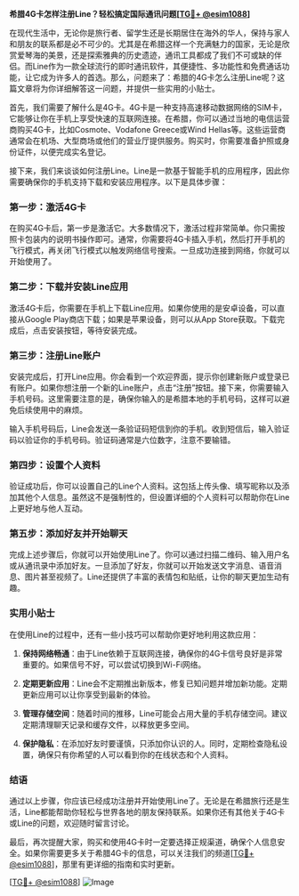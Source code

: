 **希腊4G卡怎样注册Line？轻松搞定国际通讯问题[[TG💪+ @esim1088](https://t.me/s/esim1088)]**

在现代生活中，无论你是旅行者、留学生还是长期居住在海外的华人，保持与家人和朋友的联系都是必不可少的。尤其是在希腊这样一个充满魅力的国家，无论是欣赏爱琴海的美景，还是探索雅典的历史遗迹，通讯工具都成了我们不可或缺的伴侣。而Line作为一款全球流行的即时通讯软件，其便捷性、多功能性和免费通话功能，让它成为许多人的首选。那么，问题来了：希腊的4G卡怎么注册Line呢？这篇文章将为你详细解答这一问题，并提供一些实用的小贴士。

首先，我们需要了解什么是4G卡。4G卡是一种支持高速移动数据网络的SIM卡，它能够让你在手机上享受快速的互联网连接。在希腊，你可以通过当地的电信运营商购买4G卡，比如Cosmote、Vodafone Greece或Wind Hellas等。这些运营商通常会在机场、大型商场或他们的营业厅提供服务。购买时，你需要准备护照或身份证件，以便完成实名登记。

接下来，我们来谈谈如何注册Line。Line是一款基于智能手机的应用程序，因此你需要确保你的手机支持下载和安装应用程序。以下是具体步骤：

### 第一步：激活4G卡

在购买4G卡后，第一步是激活它。大多数情况下，激活过程非常简单。你只需按照卡包装内的说明书操作即可。通常，你需要将4G卡插入手机，然后打开手机的飞行模式，再关闭飞行模式以触发网络信号搜索。一旦成功连接到网络，你就可以开始使用了。

### 第二步：下载并安装Line应用

激活4G卡后，你需要在手机上下载Line应用。如果你使用的是安卓设备，可以直接从Google Play商店下载；如果是苹果设备，则可以从App Store获取。下载完成后，点击安装按钮，等待安装完成。

### 第三步：注册Line账户

安装完成后，打开Line应用。你会看到一个欢迎界面，提示你创建新账户或登录已有账户。如果你想注册一个新的Line账户，点击“注册”按钮。接下来，你需要输入手机号码。这里需要注意的是，确保你输入的是希腊本地的手机号码，这样可以避免后续使用中的麻烦。

输入手机号码后，Line会发送一条验证码短信到你的手机。收到短信后，输入验证码以验证你的手机号码。验证码通常是六位数字，注意不要输错。

### 第四步：设置个人资料

验证成功后，你可以设置自己的Line个人资料。这包括上传头像、填写昵称以及添加其他个人信息。虽然这不是强制性的，但设置详细的个人资料可以帮助你在Line上更好地与他人互动。

### 第五步：添加好友并开始聊天

完成上述步骤后，你就可以开始使用Line了。你可以通过扫描二维码、输入用户名或从通讯录中添加好友。一旦添加了好友，你就可以开始发送文字消息、语音消息、图片甚至视频了。Line还提供了丰富的表情包和贴纸，让你的聊天更加生动有趣。

### 实用小贴士

在使用Line的过程中，还有一些小技巧可以帮助你更好地利用这款应用：

1. **保持网络畅通**：由于Line依赖于互联网连接，确保你的4G卡信号良好是非常重要的。如果信号不好，可以尝试切换到Wi-Fi网络。
   
2. **定期更新应用**：Line会不定期推出新版本，修复已知问题并增加新功能。定期更新应用可以让你享受到最新的体验。

3. **管理存储空间**：随着时间的推移，Line可能会占用大量的手机存储空间。建议定期清理聊天记录和缓存文件，以释放更多空间。

4. **保护隐私**：在添加好友时要谨慎，只添加你认识的人。同时，定期检查隐私设置，确保只有你希望的人可以看到你的在线状态和个人资料。

### 结语

通过以上步骤，你应该已经成功注册并开始使用Line了。无论是在希腊旅行还是生活，Line都能帮助你轻松与世界各地的朋友保持联系。如果你还有其他关于4G卡或Line的问题，欢迎随时留言讨论。

最后，再次提醒大家，购买和使用4G卡时一定要选择正规渠道，确保个人信息安全。如果你需要更多关于希腊4G卡的信息，可以关注我们的频道[[TG💪+ @esim1088](https://t.me/s/esim1088)]，那里有更详细的指南和实时更新。

[[TG💪+ @esim1088](https://t.me/s/esim1088)] ![Image](https://i.postimg.cc/4NQfJmqS/Snipaste-2025-05-13-00-14-12.png)